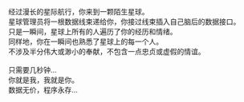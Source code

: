 经过漫长的星际航行，你来到一颗陌生星球。<br />
星球管理员将一根数据线束递给你，你接过线束插入自己脑后的数据接口。<br />
只是一瞬间，星球上所有的人遍历了你的经历和情绪。<br />
同样地，你在一瞬间也熟悉了星球上的每一个人。<br />
不涉及半分伟大或渺小的奉献，不包含一点忠贞或虚假的情谊。<br /><br />
只需要几秒钟...<br />
你就是我，我就是你。<br />
数据无价，程序永存...
